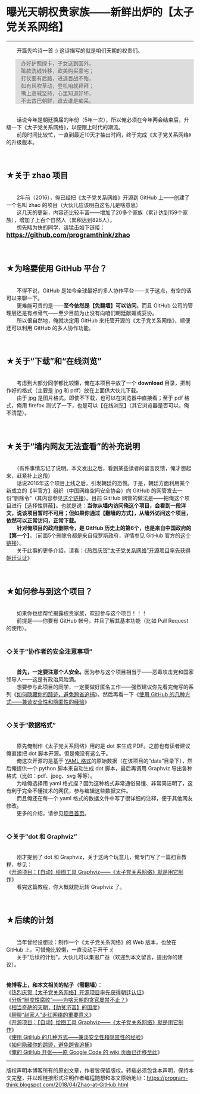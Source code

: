 # 曝光天朝权贵家族——新鲜出炉的【太子党关系网络】 

-----

<div class="post-body entry-content">
　　开篇先吟诗一首 :) 这诗描写的就是咱们天朝的权贵们。<br/>
<blockquote style="background-color:#DDD;">办好护照绿卡，子女送到国外，<br/>
赃款洗钱转移，欧美购买豪宅；<br/>
打仗要有后路，进退百战不殆，<br/>
如有风吹草动，登机咱就拜拜；<br/>
嘴上高喊坚持，心里知道好坏，<br/>
不去古巴朝鲜，谁去谁是痴呆。</blockquote><br/>
　　话说今年是朝廷换届的年份（5年一次），所以俺必须在今年两会结束后，升级一下《太子党关系网络》，以便跟上时代的潮流。<br/>
　　前段时间比较忙，一直到最近10天才抽出时间，终于完成《太子党关系网络》的升级版本。<a name="more"></a><br/>
<br/>
<br/>
<h2>★关于 zhao 项目</h2><br/>
　　2年前（2016），俺已经把《太子党关系网络》开源到 GitHub 上——创建了一个名叫 zhao 的项目（大伙儿应该明白这名儿是啥意思）<br/>
　　这几天的更新，内容还比较丰富——增加了20多个家族（累计达到159个家族），增加了上百个自然人（累积达到826人）。<br/>
　　想先睹为快的同学，请猛击如下链接：<br/>
<b style="font-size:125%;"><a href="https://github.com/programthink/zhao" target="_blank">https://github.com/programthink/zhao</a></b><br/>
<br/>
<br/>
<h2>★为啥要使用 GitHub 平台？</h2><br/>
　　不得不说，GitHub 是如今全球最好的多人协作平台——关于这点，有空的话可以来聊一下。<br/>
　　更难能可贵的是——<b>至今依然是【免翻墙】可以访问</b>。而且 GitHub 公司的管理层还是有点骨气——至少目前为止没有向咱们朝廷献媚或妥协。<br/>
　　所以很自然地，俺就决定用 GitHub 来托管开源的《太子党关系网络》，顺便还可以利用 GitHub 的多人协作功能。<br/>
<br/>
<br/>
<h2>★关于“下载”和“在线浏览”</h2><br/>
　　考虑到大部分同学都比较懒，俺在本项目中放了一个 <b>download</b> 目录，把制作好的格式（主要是 jpg 和 pdf）放在上面供大伙儿下载。<br/>
　　由于 jpg 是图片格式，即使不下载，也可以在浏览器中直接看；至于 pdf 格式，俺用 firefox 测试了一下，也是可以【在线浏览】（其它浏览器是否可以，俺不清楚）。<br/>
<br/>
<br/>
<h2>★关于“墙内网友无法查看”的补充说明</h2><br/>
　　（有件事情忘记了说明。本文发出之后，看到某些读者的留言反馈，俺才想起来，赶紧补上这段）<br/>
　　话说2016年这个项目上线之后，引发朝廷的恐慌。于是，朝廷方面利用某个新成立的【半官方】组织（中国网络空间安全协会）向 GitHub 的网管发去一份“删除令”（其内容参见<a href="https://github.com/github/gov-takedowns/blob/master/China/2016/2016-06-08-programthink-zhao.md" rel="nofollow" target="_blank">这个链接</a>）。目前 GitHub 网管的做法是——把俺这个项目进行【选择性屏蔽】。也就是说：<b>当你从墙内访问俺这个项目，会看到一段洋文，说该项目暂时不可用；但如果你通过【翻墙的方式】，从墙外访问这个项目，依然可以正常访问，正常下载。</b><br/>
　　<b>针对俺项目的政府删除令，是 GitHub 历史上的第6个，也是来自中国政府的【第一个】</b>。（前面5个删除令都是来自俄罗斯政府，详情参见 GitHub 官方的<a href="https://github.com/github/gov-takedowns" rel="nofollow" target="_blank">这个链接</a>）。<br/>
　　关于此事的更多介绍，请看：《<a href="../../2016/06/github-take-down-zhao-repository.md">热烈庆贺“太子党关系网络”开源项目率先获得朝廷认证</a>》<br/>
<br/>
<br/>
<h2>★如何参与到这个项目？</h2><br/>
　　如果你也想帮忙揭露权贵家族，欢迎参与这个项目！！！<br/>
　　前提是——你要有 GitHub 帐号，并且了解其基本功能（比如 Pull Request 的使用）。<br/>
<br/>
<h3>◇关于“协作者的安全注意事项”</h3><br/>
　　<b>首先，一定要注意个人安全。</b>因为参与这个项目相当于——恶毒攻击党和国家领导人——这是有政治风险滴。<br/>
　　想要参与此项目的同学，一定要做好匿名工作——强烈建议你先看完俺写的系列《<a href="../../2010/04/howto-cover-your-tracks-0.md">如何隐藏你的踪迹，避免跨省追捕</a>》。然后再看一下《<a href="../../2016/03/GitHub-Security-Tips.md">使用 GitHub 的几种方式——兼谈安全性和隐匿性的经验</a>》<br/>
<br/>
<h3>◇关于“数据格式”</h3><br/>
　　原先俺制作《太子党关系网络》用的是 dot 来生成 PDF。之前也有读者建议俺直接把 dot 脚本开源。但是俺没有这么干。<br/>
　　俺这次开源的是基于 <a href="https://zh.wikipedia.org/wiki/YAML" rel="nofollow" target="_blank">YAML 格式</a>的原始数据（在该项目的“data”目录下），然后俺提供一个 python 脚本来自动生成 dot 脚本，最后再调用 Graphviz 导出各种格式（比如：pdf、jpeg、svg 等等）。<br/>
　　为啥俺选择用 yaml 格式捏？因为这种格式非常通俗易懂、非常简洁明了，这有利于完全不懂技术的网民，参与编辑这些数据文件。<br/>
　　而且俺还在每一个 yaml 格式的数据文件中写了很详细的注释，便于其他网友修改。<br/>
　　更多的介绍，请参见<a href="https://github.com/programthink/zhao" target="_blank">项目首页</a>。<br/>
<br/>
<h3>◇关于“dot 和 Graphviz”</h3><br/>
　　刚才提到了 dot 和 Graphviz，关于这两个玩意儿，俺专门写了一篇扫盲教程，参见：<br/>
《<a href="../../2016/02/opensource-review-graphviz.md">开源项目：【自动】绘图工具 Graphviz——《太子党关系网络》就是用它制作</a>》<br/>
　　看完这篇教程，你大概就能玩转 Graphviz 了。<br/>
<br/>
<br/>
<h2>★后续的计划</h2><br/>
　　当年曾经设想过：制作一个《太子党关系网络》的 Web 版本，也放在 GitHub 上。可惜俺比较懒，一直没动手开干 :(<br/>
　　关于“后续的计划”，大伙儿可以集思广益（欢迎到本文留言，提出你的建议）。<br/>
<br/>
<br/>
<b>俺博客上，和本文相关的帖子（需翻墙）</b>：<br/>
《<a href="../../2016/06/github-take-down-zhao-repository.md">热烈庆贺【太子党关系网络】开源项目率先获得朝廷认证</a>》<br/>
《<a href="../../2014/07/corruption-and-form-of-government.md">分析“制度性腐败”——为啥天朝的贪官屡禁不止？</a>》<br/>
《<a href="../../2018/07/Robbing-the-Poor-Funding-the-Rich.md">相当奇葩的天朝，【劫贫济富】的国度</a>》<br/>
《<a href="../../2016/01/Zhao-Family.md">聊聊“赵家人”走红网络的重要意义</a>》<br/>
《<a href="../../2016/02/opensource-review-graphviz.md">开源项目：【自动】绘图工具 Graphviz——《太子党关系网络》就是用它制作</a>》<br/>
《<a href="../../2016/03/GitHub-Security-Tips.md">使用 GitHub 的几种方式——兼谈安全性和隐匿性的经验</a>》<br/>
《<a href="../../2010/04/howto-cover-your-tracks-0.md">如何隐藏你的踪迹，避免跨省追捕</a>》<br/>
《<a href="../../2015/06/My-GitHub.md">俺的 GitHub 开张——原 Google Code 的 wiki 页面已迁移至此</a>》
</div>


------------------------------------------------

版权声明本博客所有的原创文章，作者皆保留版权。转载必须包含本声明，保持本文完整，并以超链接形式注明作者编程随想和本文原始地址：https://program-think.blogspot.com/2018/04/Zhao-at-GitHub.html
